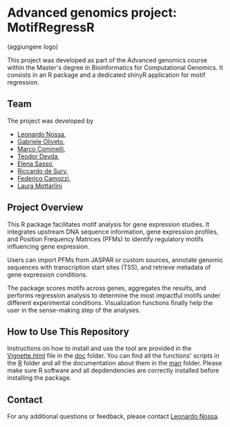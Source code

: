 # Advanced genomics project: MotifRegressR

(aggiungere logo)

This project was developed as part of the Advanced genomics course within the Master's degree in 
Bioinformatics for Computational Genomics. It consists in an R package and a dedicated shinyR application
for motif regression.

## Team
The project was developed by 
- [Leonardo Nossa](https://github.com/LeonardoNossa),
- [Gabriele Oliveto](https://github.com/Gab-23),
- [Marco Cominelli](https://github.com/marco-cominelli01),
- [Teodor Devda](https://github.com/doroteo17),
- [Elena Sasso](https://github.com/elenasasso),
- [Riccardo de Sury](https://github.com/riccardodesury),
- [Federico Camozzi](https://github.com/Federico-Camozzi), 
- [Laura Mottarlini]() 

## Project Overview
This R package facilitates motif analysis for gene expression studies. 
It integrates upstream DNA sequence information, gene expression profiles, and 
Position Frequency Matrices (PFMs) to identify regulatory motifs influencing 
gene expression.

Users can import PFMs from JASPAR or custom sources, annotate genomic sequences 
with transcription start sites (TSS), and retrieve metadata of gene expression 
conditions.

The package scores motifs across genes, aggregates the results, and performs 
regression analysis to determine the most impactful motifs under different 
experimental conditions. Visualization functions finally help the user in the 
sense-making step of the analyses.

## How to Use This Repository

Instructions on how to install and use the tool are provided in the [Vignette.html](Vignette.html) file in the [doc](doc) folder.
You can find all the functions' scripts in the [R](R) folder and all the documentation about them in the [man](man) folder. 
Please make sure R software and all depdendencies are correctly installed before installing the package.


## Contact
For any additional questions or feedback, please contact [Leonardo Nossa](mailto:leonardo.nossa@studenti.unimi.it).
